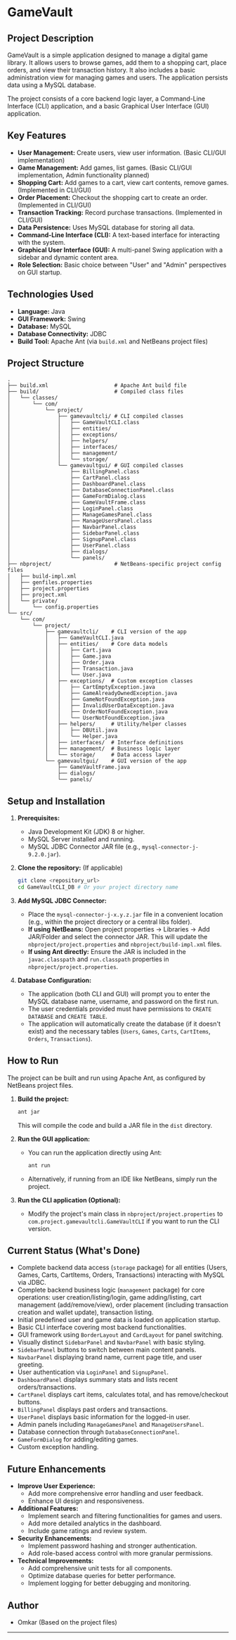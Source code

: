 # GameVault

## Project Description

GameVault is a simple application designed to manage a digital game library. It allows users to browse games, add them to a shopping cart, place orders, and view their transaction history. It also includes a basic administration view for managing games and users. The application persists data using a MySQL database.

The project consists of a core backend logic layer, a Command-Line Interface (CLI) application, and a basic Graphical User Interface (GUI) application.

## Key Features

*   **User Management:** Create users, view user information. (Basic CLI/GUI implementation)
*   **Game Management:** Add games, list games. (Basic CLI/GUI implementation, Admin functionality planned)
*   **Shopping Cart:** Add games to a cart, view cart contents, remove games. (Implemented in CLI/GUI)
*   **Order Placement:** Checkout the shopping cart to create an order. (Implemented in CLI/GUI)
*   **Transaction Tracking:** Record purchase transactions. (Implemented in CLI/GUI)
*   **Data Persistence:** Uses MySQL database for storing all data.
*   **Command-Line Interface (CLI):** A text-based interface for interacting with the system.
*   **Graphical User Interface (GUI):** A multi-panel Swing application with a sidebar and dynamic content area.
*   **Role Selection:** Basic choice between "User" and "Admin" perspectives on GUI startup.

## Technologies Used

*   **Language:** Java
*   **GUI Framework:** Swing
*   **Database:** MySQL
*   **Database Connectivity:** JDBC
*   **Build Tool:** Apache Ant (via `build.xml` and NetBeans project files)

## Project Structure
```
.
├── build.xml                     # Apache Ant build file
├── build/                        # Compiled class files
│   └── classes/
│       └── com/
│           └── project/
│               ├── gamevaultcli/ # CLI compiled classes
│               │   ├── GameVaultCLI.class
│               │   ├── entities/
│               │   ├── exceptions/
│               │   ├── helpers/
│               │   ├── interfaces/
│               │   ├── management/
│               │   └── storage/
│               └── gamevaultgui/ # GUI compiled classes
│                   ├── BillingPanel.class
│                   ├── CartPanel.class
│                   ├── DashboardPanel.class
│                   ├── DatabaseConnectionPanel.class
│                   ├── GameFormDialog.class
│                   ├── GameVaultFrame.class
│                   ├── LoginPanel.class
│                   ├── ManageGamesPanel.class
│                   ├── ManageUsersPanel.class
│                   ├── NavbarPanel.class
│                   ├── SidebarPanel.class
│                   ├── SignupPanel.class
│                   ├── UserPanel.class
│                   ├── dialogs/
│                   └── panels/
├── nbproject/                    # NetBeans-specific project config files
│   ├── build-impl.xml
│   ├── genfiles.properties
│   ├── project.properties
│   ├── project.xml
│   └── private/
│       └── config.properties
└── src/
    └── com/
        └── project/
            ├── gamevaultcli/    # CLI version of the app
            │   ├── GameVaultCLI.java
            │   ├── entities/    # Core data models
            │   │   ├── Cart.java
            │   │   ├── Game.java
            │   │   ├── Order.java
            │   │   ├── Transaction.java
            │   │   └── User.java
            │   ├── exceptions/  # Custom exception classes
            │   │   ├── CartEmptyException.java
            │   │   ├── GameAlreadyOwnedException.java
            │   │   ├── GameNotFoundException.java
            │   │   ├── InvalidUserDataException.java
            │   │   ├── OrderNotFoundException.java
            │   │   └── UserNotFoundException.java
            │   ├── helpers/     # Utility/helper classes
            │   │   ├── DBUtil.java
            │   │   └── Helper.java
            │   ├── interfaces/  # Interface definitions
            │   ├── management/  # Business logic layer
            │   └── storage/     # Data access layer
            └── gamevaultgui/    # GUI version of the app
                ├── GameVaultFrame.java
                ├── dialogs/
                └── panels/
```

## Setup and Installation

1.  **Prerequisites:**
    *   Java Development Kit (JDK) 8 or higher.
    *   MySQL Server installed and running.
    *   MySQL JDBC Connector JAR file (e.g., `mysql-connector-j-9.2.0.jar`).

2.  **Clone the repository:** (If applicable)
    ```bash
    git clone <repository_url>
    cd GameVaultCLI_DB # Or your project directory name
    ```

3.  **Add MySQL JDBC Connector:**
    *   Place the `mysql-connector-j-x.y.z.jar` file in a convenient location (e.g., within the project directory or a central libs folder).
    *   **If using NetBeans:** Open project properties -> Libraries -> Add JAR/Folder and select the connector JAR. This will update the `nbproject/project.properties` and `nbproject/build-impl.xml` files.
    *   **If using Ant directly:** Ensure the JAR is included in the `javac.classpath` and `run.classpath` properties in `nbproject/project.properties`.

4.  **Database Configuration:**
    *   The application (both CLI and GUI) will prompt you to enter the MySQL database name, username, and password on the first run.
    *   The user credentials provided must have permissions to `CREATE DATABASE` and `CREATE TABLE`.
    *   The application will automatically create the database (if it doesn't exist) and the necessary tables (`Users`, `Games`, `Carts`, `CartItems`, `Orders`, `Transactions`).

## How to Run

The project can be built and run using Apache Ant, as configured by NetBeans project files.

1.  **Build the project:**
    ```bash
    ant jar
    ```
    This will compile the code and build a JAR file in the `dist` directory.

2.  **Run the GUI application:**
    *   You can run the application directly using Ant:
        ```bash
        ant run
        ```
    *   Alternatively, if running from an IDE like NetBeans, simply run the project.

3.  **Run the CLI application (Optional):**
    *   Modify the project's main class in `nbproject/project.properties` to `com.project.gamevaultcli.GameVaultCLI` if you want to run the CLI version.

## Current Status (What's Done)

*   Complete backend data access (`storage` package) for all entities (Users, Games, Carts, CartItems, Orders, Transactions) interacting with MySQL via JDBC.
*   Complete backend business logic (`management` package) for core operations: user creation/listing/login, game adding/listing, cart management (add/remove/view), order placement (including transaction creation and wallet update), transaction listing.
*   Initial predefined user and game data is loaded on application startup.
*   Basic CLI interface covering most backend functionalities.
*   GUI framework using `BorderLayout` and `CardLayout` for panel switching.
*   Visually distinct `SidebarPanel` and `NavbarPanel` with basic styling.
*   `SidebarPanel` buttons to switch between main content panels.
*   `NavbarPanel` displaying brand name, current page title, and user greeting.
*   User authentication via `LoginPanel` and `SignupPanel`.
*   `DashboardPanel` displays summary stats and lists recent orders/transactions.
*   `CartPanel` displays cart items, calculates total, and has remove/checkout buttons.
*   `BillingPanel` displays past orders and transactions.
*   `UserPanel` displays basic information for the logged-in user.
*   Admin panels including `ManageGamesPanel` and `ManageUsersPanel`.
*   Database connection through `DatabaseConnectionPanel`.
*   `GameFormDialog` for adding/editing games.
*   Custom exception handling.

## Future Enhancements

*   **Improve User Experience:**
    *   Add more comprehensive error handling and user feedback.
    *   Enhance UI design and responsiveness.
*   **Additional Features:**
    *   Implement search and filtering functionalities for games and users.
    *   Add more detailed analytics in the dashboard.
    *   Include game ratings and review system.
*   **Security Enhancements:**
    *   Implement password hashing and stronger authentication.
    *   Add role-based access control with more granular permissions.
*   **Technical Improvements:**
    *   Add comprehensive unit tests for all components.
    *   Optimize database queries for better performance.
    *   Implement logging for better debugging and monitoring.

## Author

*   Omkar (Based on the project files)

---
